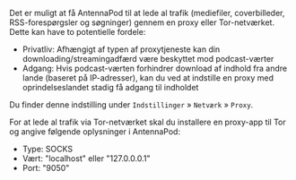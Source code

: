 Det er muligt at få AntennaPod til at lede al trafik (mediefiler, coverbilleder,
RSS-forespørgsler og søgninger) gennem en proxy eller Tor-netværket. Dette kan
have to potentielle fordele:

- Privatliv: Afhængigt af typen af proxytjeneste kan din
downloading/streamingadfærd være beskyttet mod podcast-værter
- Adgang: Hvis podcast-værten forhindrer download af indhold fra andre lande
(baseret på IP-adresser), kan du ved at indstille en proxy med
oprindelseslandet stadig få adgang til indholdet

Du finder denne indstilling under `Indstillinger` » `Netværk` » `Proxy`.

For at lede al trafik via Tor-netværket skal du installere en proxy-app til Tor
og angive følgende oplysninger i AntennaPod:

- Type: SOCKS
- Vært: "localhost" eller "127.0.0.0.1"
- Port: "9050"
